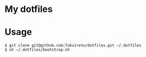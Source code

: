 # My dotfiles



# Usage

```
$ git clone git@github.com:fukuiretu/dotfiles.git ~/.dotfiles
$ sh ~/.dotfiles/bootstrap.sh
```
